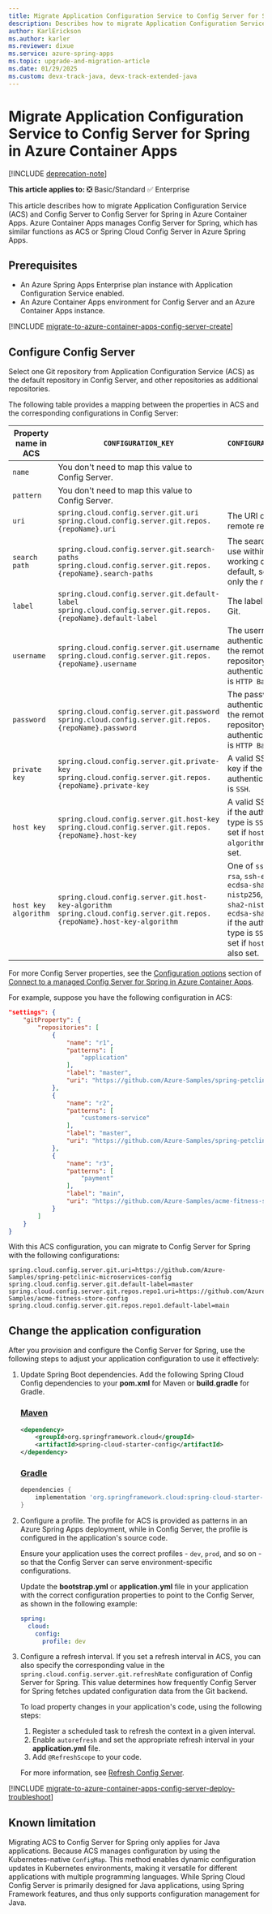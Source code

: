 ```yaml
---
title: Migrate Application Configuration Service to Config Server for Spring in Azure Container Apps
description: Describes how to migrate Application Configuration Service and Config Server to Config Server for Spring in Azure Container Apps.
author: KarlErickson
ms.author: karler
ms.reviewer: dixue
ms.service: azure-spring-apps
ms.topic: upgrade-and-migration-article
ms.date: 01/29/2025
ms.custom: devx-track-java, devx-track-extended-java
---
```


# Migrate Application Configuration Service to Config Server for Spring in Azure Container Apps

[!INCLUDE [deprecation-note](../includes/deprecation-note.md)]

**This article applies to:** ❎ Basic/Standard ✅ Enterprise

This article describes how to migrate Application Configuration Service (ACS) and Config Server to Config Server for Spring in Azure Container Apps. Azure Container Apps manages Config Server for Spring, which has similar functions as ACS or Spring Cloud Config Server in Azure Spring Apps.

## Prerequisites

- An Azure Spring Apps Enterprise plan instance with Application Configuration Service enabled.
- An Azure Container Apps environment for Config Server and an Azure Container Apps instance.

[!INCLUDE [migrate-to-azure-container-apps-config-server-create](includes/migrate-to-azure-container-apps-config-server-create.md)]

## Configure Config Server

Select one Git repository from Application Configuration Service (ACS) as the default repository in Config Server, and other repositories as additional repositories.

The following table provides a mapping between the properties in ACS and the corresponding configurations in Config Server:

| Property name in ACS | `CONFIGURATION_KEY`                                                                                                            | `CONFIGURATION_VALUE`                                                                                                                                                                          |
|----------------------|--------------------------------------------------------------------------------------------------------------------------------|------------------------------------------------------------------------------------------------------------------------------------------------------------------------------------------------|
| `name`               | You don't need to map this value to Config Server.                                                                             |                                                                                                                                                                                                |
| `pattern`            | You don't need to map this value to Config Server.                                                                             |                                                                                                                                                                                                |
| `uri`                | `spring.cloud.config.server.git.uri` <br/> `spring.cloud.config.server.git.repos.{repoName}.uri`                               | The URI of the remote repository.                                                                                                                                                              |
| `search path`        | `spring.cloud.config.server.git.search-paths` <br/> `spring.cloud.config.server.git.repos.{repoName}.search-paths`             | The search paths to use within the local working copy. By default, searches only the root.                                                                                                     |
| `label`              | `spring.cloud.config.server.git.default-label` <br/> `spring.cloud.config.server.git.repos.{repoName}.default-label`           | The label used for Git.                                                                                                                                                                        |
| `username`           | `spring.cloud.config.server.git.username` <br/> `spring.cloud.config.server.git.repos.{repoName}.username`                     | The username for authentication with the remote repository if the authentication type is `HTTP Basic`.                                                                                         |
| `password`           | `spring.cloud.config.server.git.password` <br/> `spring.cloud.config.server.git.repos.{repoName}.password`                     | The password for authentication with the remote repository if the authentication type is `HTTP Basic`.                                                                                         |
| `private key`        | `spring.cloud.config.server.git.private-key` <br/> `spring.cloud.config.server.git.repos.{repoName}.private-key`               | A valid SSH private key if the authentication type is `SSH`.                                                                                                                                   |
| `host key`           | `spring.cloud.config.server.git.host-key` <br/> `spring.cloud.config.server.git.repos.{repoName}.host-key`                     | A valid SSH host key if the authentication type is `SSH`. Must be set if `host-key-algorithm` is also set.                                                                                     |
| `host key algorithm` | `spring.cloud.config.server.git.host-key-algorithm` <br/> `spring.cloud.config.server.git.repos.{repoName}.host-key-algorithm` | One of `ssh-dss`, `ssh-rsa`, `ssh-ed25519`, `ecdsa-sha2-nistp256`, `ecdsa-sha2-nistp384`, or `ecdsa-sha2-nistp521` if the authentication type is `SSH`. Must be set if `host-key` is also set. |

For more Config Server properties, see the [Configuration options](../../container-apps/java-config-server.md#configuration-options) section of [Connect to a managed Config Server for Spring in Azure Container Apps](../../container-apps/java-config-server.md).

For example, suppose you have the following configuration in ACS:

```json
"settings": {
    "gitProperty": {
        "repositories": [
            {
                "name": "r1",
                "patterns": [
                    "application"
                ],
                "label": "master",
                "uri": "https://github.com/Azure-Samples/spring-petclinic-microservices-config"
            },
            {
                "name": "r2",
                "patterns": [
                    "customers-service"
                ],
                "label": "master",
                "uri": "https://github.com/Azure-Samples/spring-petclinic-microservices-config"
            },
            {
                "name": "r3",
                "patterns": [
                    "payment"
                ],
                "label": "main",
                "uri": "https://github.com/Azure-Samples/acme-fitness-store-config"
            }
        ]
    }
}
```

With this ACS configuration, you can migrate to Config Server for Spring with the following configurations:

```properties
spring.cloud.config.server.git.uri=https://github.com/Azure-Samples/spring-petclinic-microservices-config
spring.cloud.config.server.git.default-label=master
spring.cloud.config.server.git.repos.repo1.uri=https://github.com/Azure-Samples/acme-fitness-store-config
spring.cloud.config.server.git.repos.repo1.default-label=main
```

## Change the application configuration

After you provision and configure the Config Server for Spring, use the following steps to adjust your application configuration to use it effectively:

1. Update Spring Boot dependencies. Add the following Spring Cloud Config dependencies to your **pom.xml** for Maven or **build.gradle** for Gradle.

   ### [Maven](#tab/maven)

   ```xml
   <dependency>
       <groupId>org.springframework.cloud</groupId>
       <artifactId>spring-cloud-starter-config</artifactId>
   </dependency>
   ```

   ### [Gradle](#tab/gradle)

   ```gradle
   dependencies {
       implementation 'org.springframework.cloud:spring-cloud-starter-config'
   }
   ```

1. Configure a profile. The profile for ACS is provided as patterns in an Azure Spring Apps deployment, while in Config Server, the profile is configured in the application's source code.

   Ensure your application uses the correct profiles - `dev`, `prod`, and so on - so that the Config Server can serve environment-specific configurations.

   Update the **bootstrap.yml** or **application.yml** file in your application with the correct configuration properties to point to the Config Server, as shown in the following example:

   ```yaml
   spring:
     cloud:
       config:
         profile: dev
   ```

1. Configure a refresh interval. If you set a refresh interval in ACS, you can also specify the corresponding value in the `spring.cloud.config.server.git.refreshRate` configuration of Config Server for Spring. This value determines how frequently Config Server for Spring fetches updated configuration data from the Git backend.

   To load property changes in your application's code, using the following steps:

   1. Register a scheduled task to refresh the context in a given interval.
   1. Enable `autorefresh` and set the appropriate refresh interval in your **application.yml** file.
   1. Add `@RefreshScope` to your code.

   For more information, see [Refresh Config Server](../basic-standard/how-to-config-server.md#refresh-config-server).

[!INCLUDE [migrate-to-azure-container-apps-config-server-deploy-troubleshoot](includes/migrate-to-azure-container-apps-config-server-deploy-troubleshoot.md)]

## Known limitation

Migrating ACS to Config Server for Spring only applies for Java applications. Because ACS manages configuration by using the Kubernetes-native `ConfigMap`. This method enables dynamic configuration updates in Kubernetes environments, making it versatile for different applications with multiple programming languages. While Spring Cloud Config Server is primarily designed for Java applications, using Spring Framework features, and thus only supports configuration management for Java.
